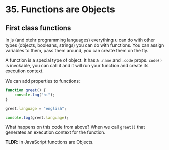 # 35. Functions are Objects

## First class functions

In js (and otehr programming languages) everything u can do with other types (objects, booleans, strings) you can do with functions. You can assign variables to them, pass them around, you can create them on the fly.

A function is a special type of object. It has a `.name` and `.code` props. `code()` is invokable, you can call it and it will run your function and create its execution context.

We can add properties to functions:

```js
function greet() {
    console.log("hi");
}

greet.language = "english";

console.log(greet.language);
```

What happens on this code from above? When we call `greet()` that generates an execution context for the function.

**TLDR**: In JavaScript functions are Objects.
